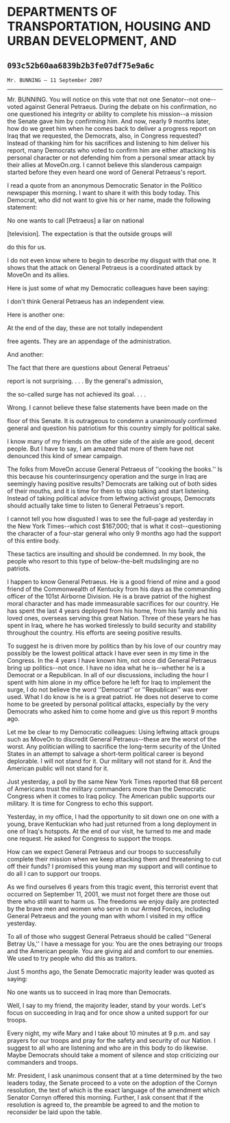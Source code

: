 # DEPARTMENTS OF TRANSPORTATION, HOUSING AND URBAN DEVELOPMENT, AND
## `093c52b60aa6839b2b3fe07df75e9a6c`
`Mr. BUNNING — 11 September 2007`

---


Mr. BUNNING. You will notice on this vote that not one Senator--not 
one--voted against General Petraeus. During the debate on his 
confirmation, no one questioned his integrity or ability to complete 
his mission--a mission the Senate gave him by confirming him. And now, 
nearly 9 months later, how do we greet him when he comes back to 
deliver a progress report on Iraq that we requested, the Democrats, 
also, in Congress requested? Instead of thanking him for his sacrifices 
and listening to him deliver his report, many Democrats who voted to 
confirm him are either attacking his personal character or not 
defending him from a personal smear attack by their allies at 
MoveOn.org. I cannot believe this slanderous campaign started before 
they even heard one word of General Petraeus's report.

I read a quote from an anonymous Democratic Senator in the Politico 
newspaper this morning. I want to share it with this body today. This 
Democrat, who did not want to give his or her name, made the following 
statement:




 No one wants to call [Petraeus] a liar on national 


 [television]. The expectation is that the outside groups will 


 do this for us.


I do not even know where to begin to describe my disgust with that 
one. It shows that the attack on General Petraeus is a coordinated 
attack by MoveOn and its allies.

Here is just some of what my Democratic colleagues have been saying:




 I don't think General Petraeus has an independent view.


Here is another one:




 At the end of the day, these are not totally independent 


 free agents. They are an appendage of the administration.


And another:




 The fact that there are questions about General Petraeus' 


 report is not surprising. . . . By the general's admission, 


 the so-called surge has not achieved its goal. . . .


Wrong. I cannot believe these false statements have been made on the


floor of this Senate. It is outrageous to condemn a unanimously 
confirmed general and question his patriotism for this country simply 
for political sake.

I know many of my friends on the other side of the aisle are good, 
decent people. But I have to say, I am amazed that more of them have 
not denounced this kind of smear campaign.

The folks from MoveOn accuse General Petraeus of ''cooking the 
books.'' Is this because his counterinsurgency operation and the surge 
in Iraq are seemingly having positive results? Democrats are talking 
out of both sides of their mouths, and it is time for them to stop 
talking and start listening. Instead of taking political advice from 
leftwing activist groups, Democrats should actually take time to listen 
to General Petraeus's report.

I cannot tell you how disgusted I was to see the full-page ad 
yesterday in the New York Times--which cost $167,000; that is what it 
cost--questioning the character of a four-star general who only 9 
months ago had the support of this entire body.

These tactics are insulting and should be condemned. In my book, the 
people who resort to this type of below-the-belt mudslinging are no 
patriots.

I happen to know General Petraeus. He is a good friend of mine and a 
good friend of the Commonwealth of Kentucky from his days as the 
commanding officer of the 101st Airborne Division. He is a brave 
patriot of the highest moral character and has made immeasurable 
sacrifices for our country. He has spent the last 4 years deployed from 
his home, from his family and his loved ones, overseas serving this 
great Nation. Three of these years he has spent in Iraq, where he has 
worked tirelessly to build security and stability throughout the 
country. His efforts are seeing positive results.

To suggest he is driven more by politics than by his love of our 
country may possibly be the lowest political attack I have ever seen in 
my time in the Congress. In the 4 years I have known him, not once did 
General Petraeus bring up politics--not once. I have no idea what he 
is--whether he is a Democrat or a Republican. In all of our 
discussions, including the hour I spent with him alone in my office 
before he left for Iraq to implement the surge, I do not believe the 
word ''Democrat'' or ''Republican'' was ever used. What I do know is he 
is a great patriot. He does not deserve to come home to be greeted by 
personal political attacks, especially by the very Democrats who asked 
him to come home and give us this report 9 months ago.

Let me be clear to my Democratic colleagues: Using leftwing attack 
groups such as MoveOn to discredit General Petraeus--these are the 
worst of the worst. Any politician willing to sacrifice the long-term 
security of the United States in an attempt to salvage a short-term 
political career is beyond deplorable. I will not stand for it. Our 
military will not stand for it. And the American public will not stand 
for it.

Just yesterday, a poll by the same New York Times reported that 68 
percent of Americans trust the military commanders more than the 
Democratic Congress when it comes to Iraq policy. The American public 
supports our military. It is time for Congress to echo this support.

Yesterday, in my office, I had the opportunity to sit down one on one 
with a young, brave Kentuckian who had just returned from a long 
deployment in one of Iraq's hotspots. At the end of our visit, he 
turned to me and made one request. He asked for Congress to support the 
troops.

How can we expect General Petraeus and our troops to successfully 
complete their mission when we keep attacking them and threatening to 
cut off their funds? I promised this young man my support and will 
continue to do all I can to support our troops.

As we find ourselves 6 years from this tragic event, this terrorist 
event that occurred on September 11, 2001, we must not forget there are 
those out there who still want to harm us. The freedoms we enjoy daily 
are protected by the brave men and women who serve in our Armed Forces, 
including General Petraeus and the young man with whom I visited in my 
office yesterday.

To all of those who suggest General Petraeus should be called 
''General Betray Us,'' I have a message for you: You are the ones 
betraying our troops and the American people. You are giving aid and 
comfort to our enemies. We used to try people who did this as traitors.

Just 5 months ago, the Senate Democratic majority leader was quoted 
as saying:




 No one wants us to succeed in Iraq more than Democrats.


Well, I say to my friend, the majority leader, stand by your words. 
Let's focus on succeeding in Iraq and for once show a united support 
for our troops.

Every night, my wife Mary and I take about 10 minutes at 9 p.m. and 
say prayers for our troops and pray for the safety and security of our 
Nation. I suggest to all who are listening and who are in this body to 
do likewise. Maybe Democrats should take a moment of silence and stop 
criticizing our commanders and troops.

Mr. President, I ask unanimous consent that at a time determined by 
the two leaders today, the Senate proceed to a vote on the adoption of 
the Cornyn resolution, the text of which is the exact language of the 
amendment which Senator Cornyn offered this morning. Further, I ask 
consent that if the resolution is agreed to, the preamble be agreed to 
and the motion to reconsider be laid upon the table.